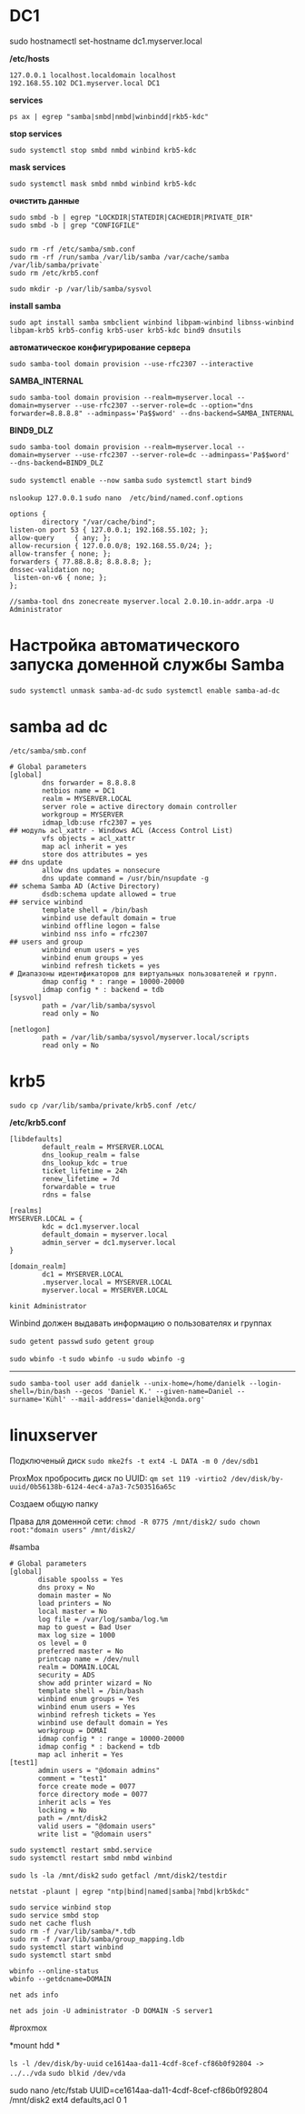 # DC1
sudo hostnamectl set-hostname dc1.myserver.local

**/etc/hosts**
```
127.0.0.1 localhost.localdomain localhost
192.168.55.102 DC1.myserver.local DC1
```

**services**

`ps ax | egrep "samba|smbd|nmbd|winbindd|rkb5-kdc"`

**stop services**

`sudo systemctl stop smbd nmbd winbind krb5-kdc`

**mask services**

`sudo systemctl mask smbd nmbd winbind krb5-kdc`


**очистить данные**

```
sudo smbd -b | egrep "LOCKDIR|STATEDIR|CACHEDIR|PRIVATE_DIR"
sudo smbd -b | grep "CONFIGFILE"


sudo rm -rf /etc/samba/smb.conf
sudo rm -rf /run/samba /var/lib/samba /var/cache/samba /var/lib/samba/private`
sudo rm /etc/krb5.conf
```

`sudo mkdir -p /var/lib/samba/sysvol`

**install samba**

```
sudo apt install samba smbclient winbind libpam-winbind libnss-winbind libpam-krb5 krb5-config krb5-user krb5-kdc bind9 dnsutils
```

**автоматическое конфигурирование сервера**
 
`sudo samba-tool domain provision --use-rfc2307 --interactive`

**SAMBA_INTERNAL**

`sudo samba-tool domain provision --realm=myserver.local --domain=myserver --use-rfc2307 --server-role=dc --option="dns forwarder=8.8.8.8" --adminpass='Pa$$word' --dns-backend=SAMBA_INTERNAL`

**BIND9_DLZ**

`sudo samba-tool domain provision --realm=myserver.local --domain=myserver --use-rfc2307 --server-role=dc --adminpass='Pa$$word' --dns-backend=BIND9_DLZ`

`sudo systemctl enable --now samba`
`sudo systemctl start bind9`


`nslookup 127.0.0.1`
`sudo nano  /etc/bind/named.conf.options  `

```
options {
        directory "/var/cache/bind";
listen-on port 53 { 127.0.0.1; 192.168.55.102; };
allow-query     { any; };
allow-recursion { 127.0.0.0/8; 192.168.55.0/24; };
allow-transfer { none; };
forwarders { 77.88.8.8; 8.8.8.8; };
dnssec-validation no;
 listen-on-v6 { none; };
};

```

`//samba-tool dns zonecreate myserver.local 2.0.10.in-addr.arpa -U Administrator`

# Настройка автоматического запуска доменной службы Samba
`sudo systemctl unmask samba-ad-dc`
`sudo systemctl enable samba-ad-dc`



# samba ad dc
`/etc/samba/smb.conf`

```
# Global parameters
[global]
        dns forwarder = 8.8.8.8
        netbios name = DC1
        realm = MYSERVER.LOCAL
        server role = active directory domain controller
        workgroup = MYSERVER
        idmap_ldb:use rfc2307 = yes
## модуль acl_xattr - Windows ACL (Access Control List)
        vfs objects = acl_xattr
        map acl inherit = yes
        store dos attributes = yes
## dns update
        allow dns updates = nonsecure
        dns update command = /usr/bin/nsupdate -g
## schema Samba AD (Active Directory)
        dsdb:schema update allowed = true
## service winbind
        template shell = /bin/bash
        winbind use default domain = true
        winbind offline logon = false
        winbind nss info = rfc2307
## users and group
        winbind enum users = yes
        winbind enum groups = yes
        winbind refresh tickets = yes
# Диапазоны идентификаторов для виртуальных пользователей и групп.
        dmap config * : range = 10000-20000
        idmap config * : backend = tdb
[sysvol]
        path = /var/lib/samba/sysvol
        read only = No

[netlogon]
        path = /var/lib/samba/sysvol/myserver.local/scripts
        read only = No
```
# krb5
`sudo cp /var/lib/samba/private/krb5.conf /etc/`

**/etc/krb5.conf**

```
[libdefaults]
        default_realm = MYSERVER.LOCAL
        dns_lookup_realm = false
        dns_lookup_kdc = true
        ticket_lifetime = 24h
        renew_lifetime = 7d
        forwardable = true
        rdns = false

[realms]
MYSERVER.LOCAL = {
        kdc = dc1.myserver.local
        default_domain = myserver.local
        admin_server = dc1.myserver.local
}

[domain_realm]
        dc1 = MYSERVER.LOCAL
        .myserver.local = MYSERVER.LOCAL
        myserver.local = MYSERVER.LOCAL

```
`kinit Administrator`



Winbind должен выдавать информацию о пользователях и группах

`sudo getent passwd`
`sudo getent group`

`sudo wbinfo -t`
`sudo wbinfo -u`
`sudo wbinfo -g`


-----------------------
```
sudo samba-tool user add danielk --unix-home=/home/danielk --login-shell=/bin/bash --gecos 'Daniel K.' --given-name=Daniel --surname='Kühl' --mail-address='danielk@onda.org'
```

# linuxserver

Подключеный диск
`sudo mke2fs -t ext4 -L DATA -m 0 /dev/sdb1`

ProxMox
пробросить диск по UUID:
`qm set 119 -virtio2 /dev/disk/by-uuid/0b56138b-6124-4ec4-a7a3-7c503516a65c`

Создаем общую папку

Права для доменной сети:
`chmod -R 0775 /mnt/disk2/`
`sudo chown root:"domain users" /mnt/disk2/`


#samba

 ```
# Global parameters
[global]
        disable spoolss = Yes
        dns proxy = No
        domain master = No
        load printers = No
        local master = No
        log file = /var/log/samba/log.%m
        map to guest = Bad User
        max log size = 1000
        os level = 0
        preferred master = No
        printcap name = /dev/null
        realm = DOMAIN.LOCAL
        security = ADS
        show add printer wizard = No
        template shell = /bin/bash
        winbind enum groups = Yes
        winbind enum users = Yes
        winbind refresh tickets = Yes
        winbind use default domain = Yes
        workgroup = DOMAI
        idmap config * : range = 10000-20000
        idmap config * : backend = tdb
        map acl inherit = Yes
[test1]
        admin users = "@domain admins"
        comment = "test1"
        force create mode = 0077
        force directory mode = 0077
        inherit acls = Yes
        locking = No
        path = /mnt/disk2
        valid users = "@domain users"
        write list = "@domain users"        
```


```
sudo systemctl restart smbd.service
sudo systemctl restart smbd nmbd winbind
```

`sudo ls -la /mnt/disk2`
`sudo getfacl /mnt/disk2/testdir`


`netstat -plaunt | egrep "ntp|bind|named|samba|?mbd|krb5kdc"`


```
sudo service winbind stop
sudo service smbd stop
sudo net cache flush
sudo rm -f /var/lib/samba/*.tdb
sudo rm -f /var/lib/samba/group_mapping.ldb
sudo systemctl start winbind
sudo systemctl start smbd
```


```
wbinfo --online-status
wbinfo --getdcname=DOMAIN

```

```
net ads info

net ads join -U administrator -D DOMAIN -S server1

```

#proxmox

*mount hdd *

`ls -l /dev/disk/by-uuid`
`ce1614aa-da11-4cdf-8cef-cf86b0f92804 -> ../../vda`
`sudo blkid /dev/vda`

sudo nano /etc/fstab
UUID=ce1614aa-da11-4cdf-8cef-cf86b0f92804       /mnt/disk2      ext4    defaults,acl 0 1












